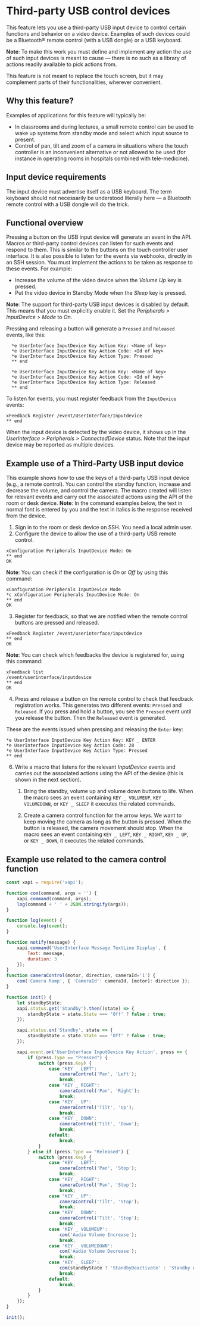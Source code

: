 # Third-party USB control devices
This feature lets you use a third-party USB input device to control certain functions and behavior on a video device. Examples of such devices could be a Bluetooth® remote control (with a USB dongle) or a USB keyboard.

**Note**: To make this work you must define and implement any action the use of such input devices is meant to cause — there is no such as a library of actions readily available to pick actions from. 

This feature is not meant to replace the touch screen, but it may complement parts of their functionalities, wherever convenient.

## Why this feature?

Examples of applications for this feature will typically be:
- In classrooms and during lectures, a small remote control can be used to wake up systems from standby mode and select which input source to present.
- Control of pan, tilt and zoom of a camera in situations where the touch controller is an inconvenient alternative or not allowed to be used (for instance in operating rooms in hospitals combined with tele-medicine).

## Input device requirements

The input device must advertise itself as a USB keyboard. The term keyboard should not necessarily be understood literally here — a Bluetooth remote control with a USB dongle will do the trick.

## Functional overview

Pressing a button on the USB input device will generate an event in the API. Macros or third-party control devices can listen for such events and respond to them. This is similar to the buttons on the touch controller user interface. It is also possible to listen for the events via webhooks, directly in an SSH session. You must implement the actions to be taken as response to these events. For example:
- Increase the volume of the video device when the *Volume Up* key is pressed.
- Put the video device in Standby Mode when the *Sleep* key is pressed.

**Note**: The support for third-party USB input devices is disabled by default. This means that you must explicitly enable it. Set the *Peripherals > InputDevice > Mode* to *On*.

Pressing and releasing a button will generate a `Pressed` and `Released` events, like this:

```
  *e UserInterface InputDevice Key Action Key: <Name of key>
  *e UserInterface InputDevice Key Action Code: <Id of key>
  *e UserInterface InputDevice Key Action Type: Pressed
  ** end
  
  *e UserInterface InputDevice Key Action Key: <Name of key>
  *e UserInterface InputDevice Key Action Code: <Id of key>
  *e UserInterface InputDevice Key Action Type: Released
  ** end
```

To listen for events, you must register feedback from the `InputDevice` events:
```
xFeedback Register /event/UserInterface/Inputdevice
** end
```
When the input device is detected by the video device, it shows up in the *UserInterface > Peripherals > ConnectedDevice* status. Note that the input device may be reported as multiple devices.

## Example use of a Third-Party USB input device

This example shows how to use the keys of a third-party USB input device (e.g., a remote control). You can control the standby function, increase and decrease the volume, and control the camera. The macro created will listen for relevant events and carry out the associated actions using the API of the room or desk device.
**Note**: In the command examples below, the text in normal font is entered by you and the text in italics is the response received from the device.

1. Sign in to the room or desk device on SSH. You need a local admin user.
2. Configure the device to allow the use of a third-party USB remote control.
   
```
xConfiguration Peripherals InputDevice Mode: On
** end
OK
```

**Note**: You can check if the configuration is *On* or *Off* by using this command:

```
xConfiguration Peripherals InputDevice Mode
*c xConfiguration Peripherals InputDevice Mode: On
** end
OK
```

3. Register for feedback, so that we are notified when the remote control buttons are pressed and released.
   
```
xFeedback Register /event/userinterface/inputdevice
** end
OK
```

**Note**: You can check which feedbacks the device is registered for, using this command:

```
xFeedback list
/event/userinterface/inputdevice
** end
OK
```

4. Press and release a button on the remote control to check that feedback registration works.
This generates two different events: `Pressed` and `Released`. If you press and hold a button, you see the `Pressed` event until you release the button. Then the `Released` event is generated.

These are the events issued when pressing and releasing the `Enter` key:

```
*e UserInterface InputDevice Key Action Key: KEY _ ENTER
*e UserInterface InputDevice Key Action Code: 28
*e UserInterface InputDevice Key Action Type: Pressed
** end
```

6. Write a macro that listens for the relevant *InputDevice* events and carries out the associated actions using the API of the device (this is shown in the next section).

   1. Bring the standby, volume up and volume down buttons to life.
When the macro sees an event containing `KEY _ VOLUMEUP`, `KEY _ VOLUMEDOWN`, or `KEY _ SLEEP` it executes the related commands.

   2. Create a camera control function for the arrow keys. We want to keep moving the camera as long as the button is pressed. When the button is released, the camera movement should stop. When the macro sees an event containing `KEY _ LEFT`, `KEY _ RIGHT`, `KEY _ UP`, or `KEY _ DOWN`, it executes the related commands.
      

## Example use related to the camera control function


```javascript
const xapi = require('xapi');

function com(command, args = '') {
    xapi.command(command, args);
    log(command + ' ' + JSON.stringify(args));
}

function log(event) {
    console.log(event);
}

function notify(message) {
    xapi.command('UserInterface Message TextLine Display', {
        Text: message,
        duration: 3
    });
}
function cameraControl(motor, direction, cameraId='1') {
    com('Camera Ramp', { 'CameraId': cameraId, [motor]: direction });
}

function init() {
    let standbyState;
    xapi.status.get('Standby').then((state) => {
        standbyState = state.State === 'Off' ? false : true;
    });

    xapi.status.on('Standby', state => {
        standbyState = state.State === 'Off' ? false : true;
    });

    xapi.event.on('UserInterface InputDevice Key Action', press => {
        if (press.Type == "Pressed") {
            switch (press.Key) {
                case "KEY _ LEFT":
                    cameraControl('Pan', 'Left');
                    break;
                case "KEY _ RIGHT":
                    cameraControl('Pan', 'Right');
                    break;
                case "KEY _ UP":
                    cameraControl('Tilt', 'Up');
                    break;
                case "KEY _ DOWN":
                    cameraControl('Tilt', 'Down');
                    break;
                default:
                    break;
            }
        } else if (press.Type == "Released") {
            switch (press.Key) {
                case "KEY _ LEFT":
                    cameraControl('Pan', 'Stop');
                    break;
                case "KEY _ RIGHT":
                    cameraControl('Pan', 'Stop');
                    break;
                case "KEY _ UP":
                    cameraControl('Tilt', 'Stop');
                    break;
                case "KEY _ DOWN":
                    cameraControl('Tilt', 'Stop');
                    break;
                case 'KEY _ VOLUMEUP':
                    com('Audio Volume Increase');
                    break;
                case 'KEY _ VOLUMEDOWN':
                    com('Audio Volume Decrease');
                    break;
                case 'KEY _ SLEEP':
                    com(standbyState ? 'StandbyDeactivate' : 'Standby Activate');
                    break;
                default:
                    break;
            }
        }
    });
}

init();


```
